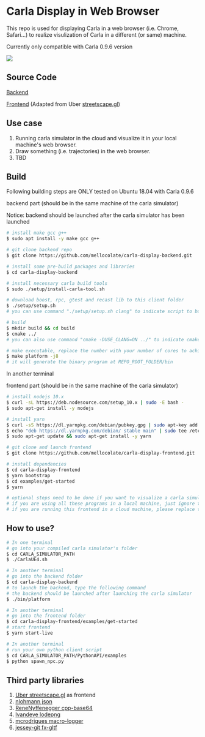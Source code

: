 
# Carla Display in Web Browser

This repo is used for displaying Carla in a web browser (i.e. Chrome, Safari...) to realize visulization of Carla in a different (or same) machine. 

Currently only compatible with Carla 0.9.6 version

![](images/example.gif)

## Source Code

[Backend](https://github.com/mellocolate/carla-display-backend)

[Frontend](https://github.com/mellocolate/carla-display-frontend) (Adapted from Uber [streetscape.gl](https://github.com/uber/streetscape.gl))

## Use case
1. Running carla simulator in the cloud and visualize it in your local machine's web browser.
2. Draw something (i.e. trajectories) in the web browser.
3. TBD

## Build

Following building steps are ONLY tested on Ubuntu 18.04 with Carla 0.9.6

backend part (should be in the same machine of the carla simulator)


Notice: backend should be launched after the carla simulator has been launched
```bash
# install make gcc g++
$ sudo apt install -y make gcc g++

# git clone backend repo
$ git clone https://github.com/mellocolate/carla-display-backend.git 

# install some pre-build packages and libraries
$ cd carla-display-backend

# install necessary carla build tools
$ sudo ./setup/install-carla-tool.sh

# download boost, rpc, gtest and recast lib to this client folder
$ ./setup/setup.sh                               
# you can use command "./setup/setup.sh clang" to indicate script to build with clang

# build
$ mkdir build && cd build
$ cmake ../
# you can also use command "cmake -DUSE_CLANG=ON ../" to indicate cmake to set default compiler to clang

# make executable, replace the number with your number of cores to achieve faster building speed
$ make platform -j8                                    
# it will generate the binary program at REPO_ROOT_FOLDER/bin
```

In another terminal

frontend part (should be in the same machine of the carla simulator)
```bash
# install nodejs 10.x
$ curl -sL https://deb.nodesource.com/setup_10.x | sudo -E bash -
$ sudo apt-get install -y nodejs

# install yarn
$ curl -sS https://dl.yarnpkg.com/debian/pubkey.gpg | sudo apt-key add -
$ echo "deb https://dl.yarnpkg.com/debian/ stable main" | sudo tee /etc/apt/sources.list.d/yarn.list
$ sudo apt-get update && sudo apt-get install -y yarn

# git clone and launch frontend
$ git clone https://github.com/mellocolate/carla-display-frontend.git

# install dependencies
$ cd carla-display-frontend
$ yarn bootstrap
$ cd examples/get-started
$ yarn

# optional steps need to be done if you want to visualize a carla simulator on the cloud
# if you are using all these programs in a local machine, just ignore the following step
# if you are running this frontend in a cloud machine, please replace the serverUrl of 'localhost:8081' with 'YOUR_CLOUD_MACHINE_PUBLIC_IP:8081' in src/log-from-live.js
```

## How to use?
```bash
# In one terminal
# go into your compiled carla simulator's folder
$ cd CARLA_SIMULATOR_PATH
$ ./CarlaUE4.sh

# In another terminal
# go into the backend folder
$ cd carla-display-backend
# to launch the backend, type the following command
# the backend should be launched after launching the carla simulator
$ ./bin/platform

# In another terminal
# go into the frontend folder
$ cd carla-display-frontend/examples/get-started
# start frontend 
$ yarn start-live

# In another terminal
# run your own python client script
$ cd CARLA_SIMULATOR_PATH/PythonAPI/examples
$ python spawn_npc.py
```

## Third party libraries
1. [Uber streetscape.gl](https://github.com/uber/streetscape.gl) as frontend
2. [nlohmann json](https://github.com/nlohmann/json)
3. [ReneNyffenegger cpp-base64](https://github.com/ReneNyffenegger/cpp-base64)
4. [lvandeve lodepng](https://github.com/lvandeve/lodepng)
5. [mcrodrigues macro-logger](https://github.com/dmcrodrigues/macro-logger)
6. [jessey-git fx-gltf](https://github.com/jessey-git/fx-gltf)
